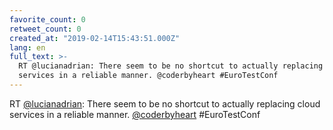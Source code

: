 ```yaml
---
favorite_count: 0
retweet_count: 0
created_at: "2019-02-14T15:43:51.000Z"
lang: en
full_text: >-
  RT @lucianadrian: There seem to be no shortcut to actually replacing cloud
  services in a reliable manner. @coderbyheart #EuroTestConf
---
```


RT [@lucianadrian](https://twitter.com/lucianadrian): There seem to be no
shortcut to actually replacing cloud services in a reliable manner.
[@coderbyheart](https://twitter.com/coderbyheart) #EuroTestConf
